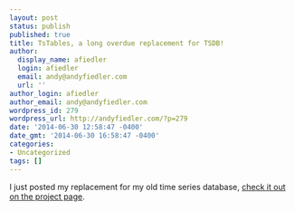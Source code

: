 ```yaml
---
layout: post
status: publish
published: true
title: TsTables, a long overdue replacement for TSDB!
author:
  display_name: afiedler
  login: afiedler
  email: andy@andyfiedler.com
  url: ''
author_login: afiedler
author_email: andy@andyfiedler.com
wordpress_id: 279
wordpress_url: http://andyfiedler.com/?p=279
date: '2014-06-30 12:58:47 -0400'
date_gmt: '2014-06-30 16:58:47 -0400'
categories:
- Uncategorized
tags: []
---
```

I just posted my replacement for my old time series database, <a title="TsTables – Store High Frequency Data with PyTables" href="http://andyfiedler.com/projects/tstables-store-high-frequency-data-with-pytables/">check it out on the project page</a>.
